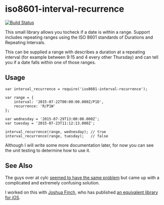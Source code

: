 
iso8601-interval-recurrence
===========================

[![Build Status](https://travis-ci.org/gausie/iso8601-range.svg?branch=master)](https://travis-ci.org/gausie/iso8601-range)

This small library allows you tocheck if a date is within a range. Support includes repeating ranges using the ISO 8601 standards of Durations and Repeating Intervals.

This can be supplied a range with describes a duration at a repeating interval (for example between 9:15 and 4 every other Thursday) and can tell you if a date falls within one of those ranges.

Usage
-----

```
var interval_recurrence = require('iso8601-interval-recurrence');

var range = {
    interval: '2015-07-22T00:00:00.000Z/P1D',
    recurrence: 'R/P1W'
};

var wednesday = '2015-07-29T13:00:00.000Z';
var tuesday = '2015-07-23T11:12:13.000Z';

interval_recurrence(range, wednesday); // true
interval_recurrence(range, tuesday);   // false
```

Although I will write some more documentation later, for now you can see the unit testing to determine how to use it.

See Also
--------

The guys over at cylc [seemed to have the same problem](https://github.com/cylc/cylc/wiki/ISO-8601) but came up with a complicated and extremely confusing solution.

I worked on this with [Joshua Finch](https://github.com/joshuafinch), who has published [an equivalent library for iOS](https://github.com/joshuafinch/ISO-8601-Interval-Recurrence).